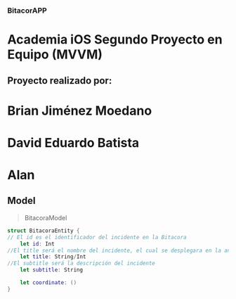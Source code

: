 ### BitacorAPP
# Academia iOS Segundo Proyecto en Equipo (MVVM)
## Proyecto realizado por:

# Brian Jiménez Moedano
# David Eduardo Batista
# Alan

## Model

>BitacoraModel
```swift
struct BitacoraEntity {
// El id es el identificador del incidente en la Bitacora
    let id: Int
//El title será el nombre del incidente, el cual se desplegara en la anotacion del mapa concatenado al id
    let title: String/Int
//El subtitle será la descripción del incidente
    let subtitle: String

    let coordinate: ()
}
```